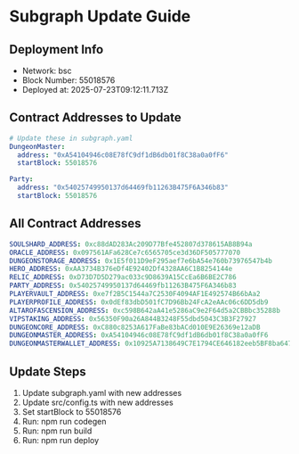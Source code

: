 # Subgraph Update Guide

## Deployment Info
- Network: bsc
- Block Number: 55018576
- Deployed at: 2025-07-23T09:12:11.713Z

## Contract Addresses to Update

```yaml
# Update these in subgraph.yaml
DungeonMaster:
  address: "0xA54104946c08E78fC9df1dB6db01f8C38a0a0fF6"
  startBlock: 55018576

Party:
  address: "0x54025749950137d64469fb11263B475F6A346b83"
  startBlock: 55018576
```

## All Contract Addresses

```yaml
SOULSHARD_ADDRESS: 0xc88dAD283Ac209D77Bfe452807d378615AB8B94a
ORACLE_ADDRESS: 0x097561AFa628Ce7c6565705ce3d36DF505777070
DUNGEONSTORAGE_ADDRESS: 0x1E5f011D9eF295aef7e6bA54e760b73976547b4b
HERO_ADDRESS: 0xAA3734B376eDf4E92402Df4328AA6C1B8254144e
RELIC_ADDRESS: 0xD73D7D5D279ac033c9D8639A15CcEa6B6BE2C786
PARTY_ADDRESS: 0x54025749950137d64469fb11263B475F6A346b83
PLAYERVAULT_ADDRESS: 0xe7f2B5C1544a7C2530F4094AF1E492574B66bAa2
PLAYERPROFILE_ADDRESS: 0x0dEf83dbD501fC7D96Bb24FcA2eAAc06c6DD5db9
ALTAROFASCENSION_ADDRESS: 0xc598B642aA41e5286aC9e2F64d5a2CBBbc35288b
VIPSTAKING_ADDRESS: 0x56350F90a26A844B3248F55dbd5043C3B3F27927
DUNGEONCORE_ADDRESS: 0xC880c8253A617FaBe83bACd010E9E26369e12aDB
DUNGEONMASTER_ADDRESS: 0xA54104946c08E78fC9df1dB6db01f8C38a0a0fF6
DUNGEONMASTERWALLET_ADDRESS: 0x10925A7138649C7E1794CE646182eeb5BF8ba647
```

## Update Steps
1. Update subgraph.yaml with new addresses
2. Update src/config.ts with new addresses
3. Set startBlock to 55018576
4. Run: npm run codegen
5. Run: npm run build
6. Run: npm run deploy
